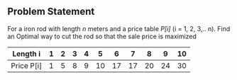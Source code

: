 ## Problem Statement
For a iron rod with length *n* meters and a price table *P[i]* (i = 1, 2, 3,.. n). Find an Optimal way to cut the rod so that the sale price
is maximized

| Length i   |  1  |  2  |  3  |  4  |  5  |   6 | 7   |  8  | 9   | 10  |
| ---------  |:---:|:---:|:---:|:---:|:---:|:---:|:---:|:---:|:---:|:---:|
| Price P[i] |  1  |  5  |  8  |  9  | 10  | 17  | 17  |  20 | 24  |  30 |
